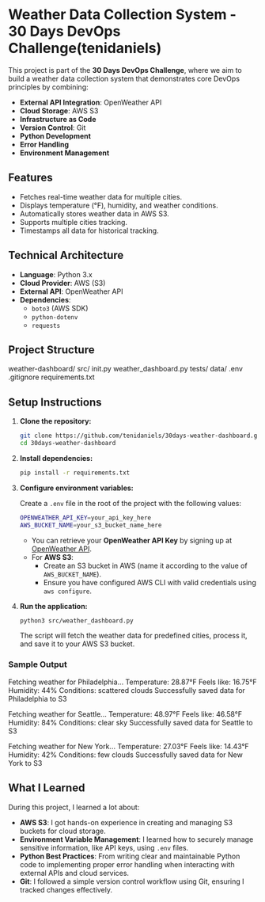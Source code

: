 # Weather Data Collection System - 30 Days DevOps Challenge(tenidaniels)

This project is part of the **30 Days DevOps Challenge**, where we aim to build a weather data collection system that demonstrates core DevOps principles by combining:

- **External API Integration**: OpenWeather API
- **Cloud Storage**: AWS S3
- **Infrastructure as Code**
- **Version Control**: Git
- **Python Development**
- **Error Handling**
- **Environment Management**

## Features

- Fetches real-time weather data for multiple cities.
- Displays temperature (°F), humidity, and weather conditions.
- Automatically stores weather data in AWS S3.
- Supports multiple cities tracking.
- Timestamps all data for historical tracking.

## Technical Architecture

- **Language**: Python 3.x
- **Cloud Provider**: AWS (S3)
- **External API**: OpenWeather API
- **Dependencies**:
  - `boto3` (AWS SDK)
  - `python-dotenv`
  - `requests`

## Project Structure

weather-dashboard/ src/ init.py weather_dashboard.py tests/ data/ .env .gitignore requirements.txt


## Setup Instructions

1. **Clone the repository:**
    ```bash
    git clone https://github.com/tenidaniels/30days-weather-dashboard.git
    cd 30days-weather-dashboard
    ```

2. **Install dependencies:**
    ```bash
    pip install -r requirements.txt
    ```

3. **Configure environment variables:**

    Create a `.env` file in the root of the project with the following values:

    ```bash
    OPENWEATHER_API_KEY=your_api_key_here
    AWS_BUCKET_NAME=your_s3_bucket_name_here
    ```

    - You can retrieve your **OpenWeather API Key** by signing up at [OpenWeather API](https://openweathermap.org/api).
    - For **AWS S3**:
      - Create an S3 bucket in AWS (name it according to the value of `AWS_BUCKET_NAME`).
      - Ensure you have configured AWS CLI with valid credentials using `aws configure`.

4. **Run the application:**
    ```bash
    python3 src/weather_dashboard.py
    ```

    The script will fetch the weather data for predefined cities, process it, and save it to your AWS S3 bucket.

### Sample Output

Fetching weather for Philadelphia... Temperature: 28.87°F Feels like: 16.75°F Humidity: 44% Conditions: scattered clouds Successfully saved data for Philadelphia to S3

Fetching weather for Seattle... Temperature: 48.97°F Feels like: 46.58°F Humidity: 84% Conditions: clear sky Successfully saved data for Seattle to S3

Fetching weather for New York... Temperature: 27.03°F Feels like: 14.43°F Humidity: 42% Conditions: few clouds Successfully saved data for New York to S3


## What I Learned

During this project, I learned a lot about:

- **AWS S3**: I got hands-on experience in creating and managing S3 buckets for cloud storage.
- **Environment Variable Management**: I learned how to securely manage sensitive information, like API keys, using `.env` files.
- **Python Best Practices**: From writing clear and maintainable Python code to implementing proper error handling when interacting with external APIs and cloud services.
- **Git**: I followed a simple version control workflow using Git, ensuring I tracked changes effectively.






